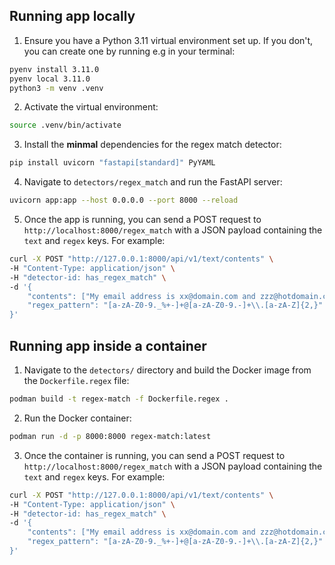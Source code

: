 ## Running app locally

1. Ensure you have a Python 3.11 virtual environment set up. If you don't, you can create one by running e.g in your terminal:

```bash
pyenv install 3.11.0
pyenv local 3.11.0
python3 -m venv .venv
```

2. Activate the virtual environment:

```bash
source .venv/bin/activate
```

3. Install the __minmal__ dependencies for the regex match detector:

```bash
pip install uvicorn "fastapi[standard]" PyYAML
```

4. Navigate to `detectors/regex_match` and run the FastAPI server:

```bash
uvicorn app:app --host 0.0.0.0 --port 8000 --reload
```

5. Once the app is running, you can send a POST request to `http://localhost:8000/regex_match` with a JSON payload containing the `text` and `regex` keys. For example:

```bash
curl -X POST "http://127.0.0.1:8000/api/v1/text/contents" \
-H "Content-Type: application/json" \
-H "detector-id: has_regex_match" \
-d '{
    "contents": ["My email address is xx@domain.com and zzz@hotdomain.co.uk"],
    "regex_pattern": "[a-zA-Z0-9._%+-]+@[a-zA-Z0-9.-]+\\.[a-zA-Z]{2,}"
}'
```

## Running app inside a container

1. Navigate to the `detectors/` directory and build the Docker image from the `Dockerfile.regex` file:

```bash
podman build -t regex-match -f Dockerfile.regex .  
```

2. Run the Docker container:

```bash
podman run -d -p 8000:8000 regex-match:latest      
```

3. Once the container is running, you can send a POST request to `http://localhost:8000/regex_match` with a JSON payload containing the `text` and `regex` keys. For example:

```bash
curl -X POST "http://127.0.0.1:8000/api/v1/text/contents" \
-H "Content-Type: application/json" \
-H "detector-id: has_regex_match" \
-d '{
    "contents": ["My email address is xx@domain.com and zzz@hotdomain.co.uk"],
    "regex_pattern": "[a-zA-Z0-9._%+-]+@[a-zA-Z0-9.-]+\\.[a-zA-Z]{2,}"
}'
```